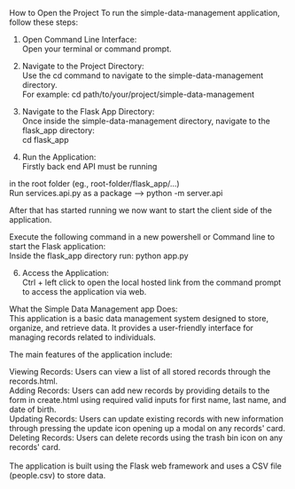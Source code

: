 How to Open the Project
To run the simple-data-management application, follow these steps: <br />

1. Open Command Line Interface: <br />
Open your terminal or command prompt.

2. Navigate to the Project Directory: <br />
Use the cd command to navigate to the simple-data-management directory.<br />
For example:
cd path/to/your/project/simple-data-management

3. Navigate to the Flask App Directory: <br />
Once inside the simple-data-management directory, navigate to the flask_app directory: <br />
cd flask_app

4. Run the Application: <br />
Firstly back end API must be running <br/>

in the root folder (eg., root-folder/flask_app/...) <br/>
Run services.api.py as a package --> python -m server.api <br/>

After that has started running we now want to start the client side of the application.

Execute the following command in a new powershell or Command line to start the Flask application:<br />
Inside the flask_app directory run: python app.py <br/>

6. Access the Application:<br />
Ctrl + left click to open the local hosted link from the command prompt to access the application via web.

What the Simple Data Management app Does:<br />
This application is a basic data management system designed to store, organize, and retrieve data. It provides a user-friendly interface for managing records related to individuals. 

The main features of the application include:

Viewing Records: Users can view a list of all stored records through the records.html.<br />
Adding Records: Users can add new records by providing details to the form in create.html using required valid inputs for first name, last name, and date of birth.<br />
Updating Records: Users can update existing records with new information through pressing the update icon opening up a modal on any records' card.<br />
Deleting Records: Users can delete records using the trash bin icon on any records' card.<br />
<br />
The application is built using the Flask web framework and uses a CSV file (people.csv) to store data.

